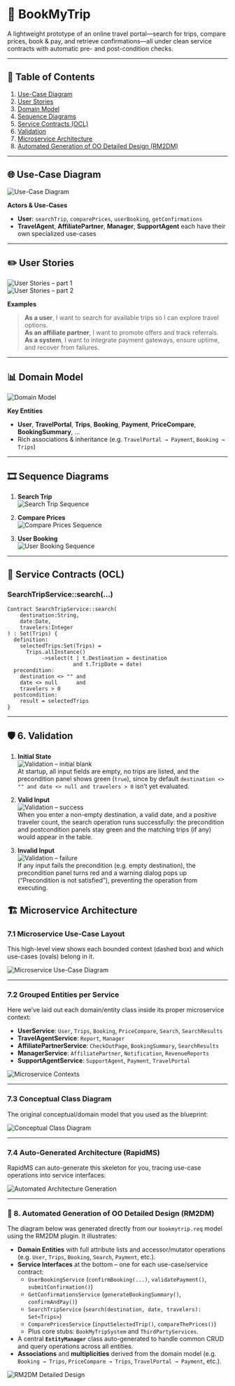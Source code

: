 # 📖 BookMyTrip

A lightweight prototype of an online travel portal—search for trips, compare prices, book & pay, and retrieve confirmations—all under clean service contracts with automatic pre- and post-condition checks.

---

## 🚀 Table of Contents

1. [Use-Case Diagram](#use-case-diagram)  
2. [User Stories](#user-stories)  
3. [Domain Model](#domain-model)  
4. [Sequence Diagrams](#sequence-diagrams)  
5. [Service Contracts (OCL)](#service-contracts-ocl)  
6. [Validation](#validation)  
7. [Microservice Architecture](#microservice-architecture)  
8. [Automated Generation of OO Detailed Design (RM2DM)](#automated-generation-of-oo-detailed-design-rm2dm)  

---

## 🌐 Use-Case Diagram

![Use-Case Diagram](docs/images/usecase.png)

**Actors & Use-Cases**  
- **User**: `searchTrip`, `comparePrices`, `userBooking`, `getConfirmations`  
- **TravelAgent**, **AffiliatePartner**, **Manager**, **SupportAgent** each have their own specialized use-cases  

---

## ✏️ User Stories

![User Stories – part 1](docs/images/UserStories1.png)  
![User Stories – part 2](docs/images/UserStories2.png)

**Examples**  
> **As a user**, I want to search for available trips so I can explore travel options.  
> **As an affiliate partner**, I want to promote offers and track referrals.  
> **As a system**, I want to integrate payment gateways, ensure uptime, and recover from failures.

---

## 📊 Domain Model

![Domain Model](docs/images/ConceptualClassDiagram.png)

**Key Entities**  
- **User**, **TravelPortal**, **Trips**, **Booking**, **Payment**, **PriceCompare**, **BookingSummary**, ...  
- Rich associations & inheritance (e.g. `TravelPortal → Payment`, `Booking → Trips`)

---

## 🎞 Sequence Diagrams

1. **Search Trip**  
   ![Search Trip Sequence](docs/images/Seq1.png)

2. **Compare Prices**  
   ![Compare Prices Sequence](docs/images/seq2.png)

3. **User Booking**  
   ![User Booking Sequence](docs/images/seq3.png)

---

## 📐 Service Contracts (OCL)

### SearchTripService::search(...)

```ocl
Contract SearchTripService::search(
    destination:String,
    date:Date,
    travelers:Integer
) : Set(Trips) {
  definition:
    selectedTrips:Set(Trips) =
      Trips.allInstance()
           ->select(t | t.Destination = destination
                     and t.TripDate = date)
  precondition:
    destination <> "" and
    date <> null      and
    travelers > 0
  postcondition:
    result = selectedTrips
}

``` 
---


## 🛡️ 6. Validation

1. **Initial State**  
   ![Validation – initial blank](docs/images/Validation1.png)  
   At startup, all input fields are empty, no trips are listed, and the precondition panel shows green (`true`), since by default `destination <> "" and date <> null and travelers > 0` isn’t yet evaluated.

2. **Valid Input**  
   ![Validation – success](docs/images/Validation2.png)  
   When you enter a non-empty destination, a valid date, and a positive traveler count, the search operation runs successfully: the precondition and postcondition panels stay green and the matching trips (if any) would appear in the table.

3. **Invalid Input**  
   ![Validation – failure](docs/images/Validation3.png)  
   If any input fails the precondition (e.g. empty destination), the precondition panel turns red and a warning dialog pops up (“Precondition is not satisfied”), preventing the operation from executing.

## 🏗️ Microservice Architecture

### 7.1 Microservice Use-Case Layout  
This high-level view shows each bounded context (dashed box) and which use-cases (ovals) belong in it.

![Microservice Use-Case Diagram](docs/images/microserviceusecase.png)

---

### 7.2 Grouped Entities per Service  
Here we’ve laid out each domain/entity class inside its proper microservice context:

- **UserService**: `User`, `Trips`, `Booking`, `PriceCompare`, `Search`, `SearchResults`  
- **TravelAgentService**: `Report`, `Manager`  
- **AffiliatePartnerService**: `CheckOutPage`, `BookingSummary`, `SearchResults`  
- **ManagerService**: `AffiliatePartner`, `Notification`, `RevenueReports`  
- **SupportAgentService**: `SupportAgent`, `Payment`, `TravelPortal`

![Microservice Contexts](docs/images/Entities.png)

---

### 7.3 Conceptual Class Diagram  
The original conceptual/domain model that you used as the blueprint:

![Conceptual Class Diagram](docs/images/coneptualupdate.png)

---

### 7.4 Auto-Generated Architecture (RapidMS)  
RapidMS can auto-generate this skeleton for you, tracing use-case operations into service interfaces:

![Automated Architecture Generation](docs/images/microservice%20model.png)


---

### 🔄 8. Automated Generation of OO Detailed Design (RM2DM)

The diagram below was generated directly from our `bookmytrip.req` model using the RM2DM plugin. It illustrates:

- **Domain Entities** with full attribute lists and accessor/mutator operations (e.g. `User`, `Trips`, `Booking`, `Search`, `Payment`, etc.).  
- **Service Interfaces** at the bottom – one for each use-case/service contract:
  - `UserBookingService` (`confirmBooking(...)`, `validatePayment()`, `submitConfirmation()`)
  - `GetConfirmationsService` (`generateBookingSummary()`, `confirmAndPay()`)
  - `SearchTripService` (`search(destination, date, travelers): Set<Trips>`)
  - `ComparePricesService` (`inputSelectedTrip()`, `compareThePrices()`)
  - Plus core stubs: `BookMyTripSystem` and `ThirdPartyServices`.  
- A central **`EntityManager`** class auto-generated to handle common CRUD and query operations across all entities.  
- **Associations** and **multiplicities** derived from the domain model (e.g. `Booking → Trips`, `PriceCompare → Trips`, `TravelPortal → Payment`, etc.).

![RM2DM Detailed Design](docs/images/RM2DM.png)

